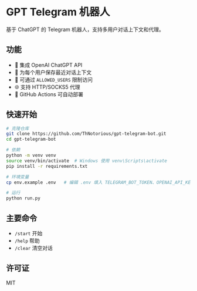 # GPT Telegram 机器人

基于 ChatGPT 的 Telegram 机器人，支持多用户对话上下文和代理。

## 功能

- 🤖 集成 OpenAI ChatGPT API
- 💬 为每个用户保存最近对话上下文
- 🔐 可通过 `ALLOWED_USERS` 限制访问
- 🌐 支持 HTTP/SOCKS5 代理
- 🚀 GitHub Actions 可自动部署

## 快速开始

```bash
# 克隆仓库
git clone https://github.com/ThNotorious/gpt-telegram-bot.git
cd gpt-telegram-bot

# 依赖
python -m venv venv
source venv/bin/activate  # Windows 使用 venv\Scripts\activate
pip install -r requirements.txt

# 环境变量
cp env.example .env   # 编辑 .env 填入 TELEGRAM_BOT_TOKEN、OPENAI_API_KEY 等

# 运行
python run.py
```

## 主要命令

- `/start` 开始
- `/help` 帮助
- `/clear` 清空对话

## 许可证

MIT 